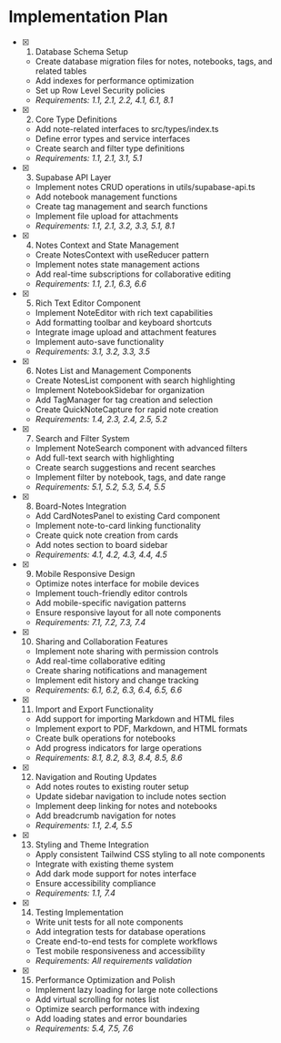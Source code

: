 # Implementation Plan

- [x] 1. Database Schema Setup
  - Create database migration files for notes, notebooks, tags, and related tables
  - Add indexes for performance optimization
  - Set up Row Level Security policies
  - _Requirements: 1.1, 2.1, 2.2, 4.1, 6.1, 8.1_

- [x] 2. Core Type Definitions
  - Add note-related interfaces to src/types/index.ts
  - Define error types and service interfaces
  - Create search and filter type definitions
  - _Requirements: 1.1, 2.1, 3.1, 5.1_

- [x] 3. Supabase API Layer
  - Implement notes CRUD operations in utils/supabase-api.ts
  - Add notebook management functions
  - Create tag management and search functions
  - Implement file upload for attachments
  - _Requirements: 1.1, 2.1, 3.2, 3.3, 5.1, 8.1_

- [x] 4. Notes Context and State Management
  - Create NotesContext with useReducer pattern
  - Implement notes state management actions
  - Add real-time subscriptions for collaborative editing
  - _Requirements: 1.1, 2.1, 6.3, 6.6_

- [x] 5. Rich Text Editor Component
  - Implement NoteEditor with rich text capabilities
  - Add formatting toolbar and keyboard shortcuts
  - Integrate image upload and attachment features
  - Implement auto-save functionality
  - _Requirements: 3.1, 3.2, 3.3, 3.5_

- [x] 6. Notes List and Management Components
  - Create NotesList component with search highlighting
  - Implement NotebookSidebar for organization
  - Add TagManager for tag creation and selection
  - Create QuickNoteCapture for rapid note creation
  - _Requirements: 1.4, 2.3, 2.4, 2.5, 5.2_

- [x] 7. Search and Filter System
  - Implement NoteSearch component with advanced filters
  - Add full-text search with highlighting
  - Create search suggestions and recent searches
  - Implement filter by notebook, tags, and date range
  - _Requirements: 5.1, 5.2, 5.3, 5.4, 5.5_

- [x] 8. Board-Notes Integration
  - Add CardNotesPanel to existing Card component
  - Implement note-to-card linking functionality
  - Create quick note creation from cards
  - Add notes section to board sidebar
  - _Requirements: 4.1, 4.2, 4.3, 4.4, 4.5_

- [x] 9. Mobile Responsive Design
  - Optimize notes interface for mobile devices
  - Implement touch-friendly editor controls
  - Add mobile-specific navigation patterns
  - Ensure responsive layout for all note components
  - _Requirements: 7.1, 7.2, 7.3, 7.4_

- [x] 10. Sharing and Collaboration Features
  - Implement note sharing with permission controls
  - Add real-time collaborative editing
  - Create sharing notifications and management
  - Implement edit history and change tracking
  - _Requirements: 6.1, 6.2, 6.3, 6.4, 6.5, 6.6_

- [x] 11. Import and Export Functionality
  - Add support for importing Markdown and HTML files
  - Implement export to PDF, Markdown, and HTML formats
  - Create bulk operations for notebooks
  - Add progress indicators for large operations
  - _Requirements: 8.1, 8.2, 8.3, 8.4, 8.5, 8.6_

- [x] 12. Navigation and Routing Updates
  - Add notes routes to existing router setup
  - Update sidebar navigation to include notes section
  - Implement deep linking for notes and notebooks
  - Add breadcrumb navigation for notes
  - _Requirements: 1.1, 2.4, 5.5_

- [x] 13. Styling and Theme Integration
  - Apply consistent Tailwind CSS styling to all note components
  - Integrate with existing theme system
  - Add dark mode support for notes interface
  - Ensure accessibility compliance
  - _Requirements: 1.1, 7.4_

- [x] 14. Testing Implementation
  - Write unit tests for all note components
  - Add integration tests for database operations
  - Create end-to-end tests for complete workflows
  - Test mobile responsiveness and accessibility
  - _Requirements: All requirements validation_

- [x] 15. Performance Optimization and Polish
  - Implement lazy loading for large note collections
  - Add virtual scrolling for notes list
  - Optimize search performance with indexing
  - Add loading states and error boundaries
  - _Requirements: 5.4, 7.5, 7.6_